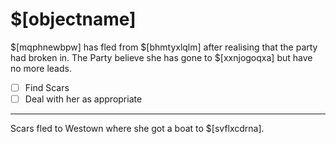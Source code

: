 # $[objectname]

$[mqphnewbpw] has fled from $[bhmtyxlqlm] after realising that the party had broken in. The Party believe she has gone to $[xxnjogoqxa] but have no more leads.

- [ ] Find Scars
- [ ] Deal with her as appropriate

---

Scars fled to Westown where she got a boat to $[svflxcdrna].